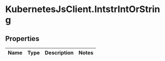 # KubernetesJsClient.IntstrIntOrString

## Properties
Name | Type | Description | Notes
------------ | ------------- | ------------- | -------------


